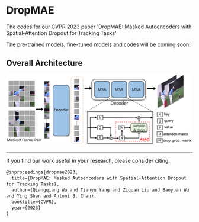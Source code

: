 # DropMAE
The codes for our CVPR 2023 paper 'DropMAE: Masked Autoencoders with Spatial-Attention Dropout for Tracking Tasks'

The pre-trained models, fine-tuned models and codes will be coming soon!

## Overall Architecture
<p align="left">
  <img src="https://github.com/jimmy-dq/DropMAE/blob/main/figs_paper/pipeline.png" width="720">
</p>

------

If you find our work useful in your research, please consider citing:

```
@inproceedings{dropmae2023,
  title={DropMAE: Masked Autoencoders with Spatial-Attention Dropout for Tracking Tasks},
  author={Qiangqiang Wu and Tianyu Yang and Ziquan Liu and Baoyuan Wu and Ying Shan and Antoni B. Chan},
  booktitle={CVPR},
  year={2023}
}
```
